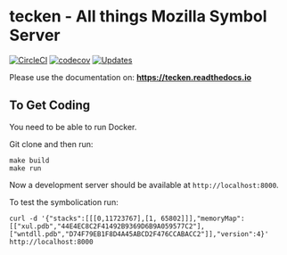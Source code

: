 tecken - All things Mozilla Symbol Server
=========================================

[![CircleCI](https://circleci.com/gh/mozilla/tecken.svg?style=svg)](https://circleci.com/gh/mozilla/tecken)
[![codecov](https://codecov.io/gh/mozilla/tecken/branch/master/graph/badge.svg)](https://codecov.io/gh/mozilla/tecken)
[![Updates](https://pyup.io/repos/github/mozilla/tecken/shield.svg)](https://pyup.io/repos/github/mozilla/tecken/)


Please use the documentation on: **https://tecken.readthedocs.io**


To Get Coding
-------------

You need to be able to run Docker.

Git clone and then run:

    make build
    make run

Now a development server should be available at `http://localhost:8000`.

To test the symbolication run:

    curl -d '{"stacks":[[[0,11723767],[1, 65802]]],"memoryMap":[["xul.pdb","44E4EC8C2F41492B9369D6B9A059577C2"],["wntdll.pdb","D74F79EB1F8D4A45ABCD2F476CCABACC2"]],"version":4}' http://localhost:8000
